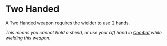 # Two Handed

A Two Handed weapon requires the wielder to use 2 hands.

*This means you cannot hold a shield, or use your off hand in [Combat](../../Game%20Procedures/Combat/Combat.md) while wielding this weapon.*
